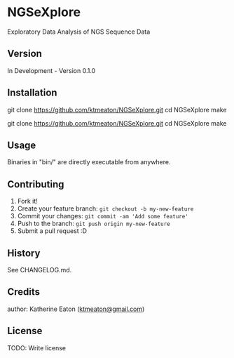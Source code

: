 # NGSeXplore
Exploratory Data Analysis of NGS Sequence Data

## Version

In Development - Version 0.1.0

## Installation

git clone https://github.com/ktmeaton/NGSeXplore.git
cd NGSeXplore
make

git clone https://github.com/ktmeaton/NGSeXplore.git
cd NGSeXplore
make

## Usage

Binaries in "bin/" are directly executable from anywhere.

## Contributing

1. Fork it!
2. Create your feature branch: `git checkout -b my-new-feature`
3. Commit your changes: `git commit -am 'Add some feature'`
4. Push to the branch: `git push origin my-new-feature`
5. Submit a pull request :D

## History

See CHANGELOG.md.

## Credits

author: Katherine Eaton (ktmeaton@gmail.com)

## License

TODO: Write license

